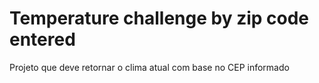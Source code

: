 # Temperature challenge by zip code entered 
Projeto que deve retornar o clima atual com base no CEP informado
